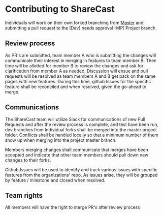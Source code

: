 # Contributing to ShareCast

Individuals will work on their own forked branching from [Master](https://github.com/ShareCastG52/Q2_Project)   and submitting a pull request to the [Dev]  needs approval -MP) Project branch.


## Review process
As PR's are submitted,  team member A who is submitting the changes will communicate their interest in merging in features to team member B. Then time will be allotted for member B to review the changes and ask for clarification from member A as needed. Discussion will ensue and pull requests will be resolved as team members A and B get back on the same pages with new features. During this time, github Issues for the specific feature shall be reconciled and when resolved, given the go-ahead to merge.

## Communications
The ShareCast team will utilize Slack for communications of new Pull Requests and after the review process is complete, and test have been run, dev branches from Individual forks shall be merged into the master project folder. Conflicts shall be handled locally so that a minimum number of them show up when merging into the project master branch.

Members merging changes shall communicate that merges have been accepted and indicate that other team members should pull down new changes to their forks.

Github Issues will be used to identify and track various issues with specific features from the organizations' repo. As issues arise, they will be grouped by feature / milestone and closed when resolved.

## Team rights
All members will have the right to merge PR's after review process

